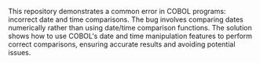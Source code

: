 This repository demonstrates a common error in COBOL programs: incorrect date and time comparisons. The bug involves comparing dates numerically rather than using date/time comparison functions. The solution shows how to use COBOL's date and time manipulation features to perform correct comparisons, ensuring accurate results and avoiding potential issues.